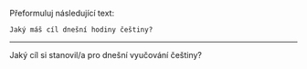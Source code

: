 Přeformuluj následující text:

```
Jaký máš cíl dnešní hodiny češtiny?
```

---

<!-- chatcmpl-748xiTrcmTABVw9YsxidffmQSrdK3 -->

Jaký cíl si stanovil/a pro dnešní vyučování češtiny?